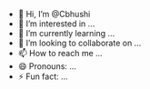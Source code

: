 - 👋 Hi, I’m @Cbhushi
- 👀 I’m interested in ...
- 🌱 I’m currently learning ...
- 💞️ I’m looking to collaborate on ...
- 📫 How to reach me ...
- 😄 Pronouns: ...
- ⚡ Fun fact: ...

<!---
Cbhushi/Cbhushi is a ✨ special ✨ repository because its `README.md` (this file) appears on your GitHub profile.
You can click the Preview link to take a look at your changes.
--->
